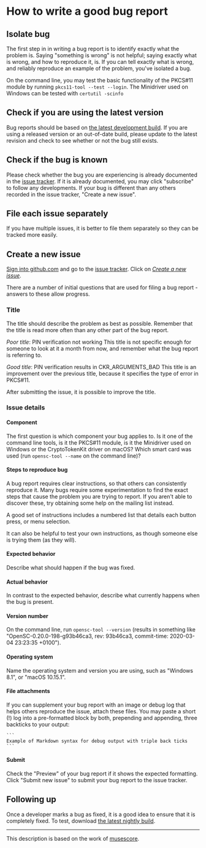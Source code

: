 # How to write a good bug report

## Isolate bug

The first step in in writing a bug report is to identify exactly what the problem is. Saying "something is wrong" is not helpful; saying exactly what is wrong, and how to reproduce it, is. If you can tell exactly what is wrong, and reliably reproduce an example of the problem, you've isolated a bug.

On the command line, you may test the basic functionality of the PKCS#11 module by running `pkcs11-tool --test --login`. The Minidriver used on Windows can be tested with `certutil -scinfo`

## Check if you are using the latest version

Bug reports should be based on [the latest development build](https://github.com/OpenSC/Nightly). If you are using a released version or an out-of-date build, please update to the latest revision and check to see whether or not the bug still exists.

## Check if the bug is known

Please check whether the bug you are experiencing is already documented in the [issue tracker](https://github.com/OpenSC/OpenSC/issues). If it is already documented, you may click "subscribe" to follow any developments. If your bug is different than any others recorded in the issue tracker, "Create a new issue".

## File each issue separately

If you have multiple issues, it is better to file them separately so they can be tracked more easily.

## Create a new issue

[Sign into github.com](https://github.com/login) and go to the [issue tracker](https://github.com/OpenSC/OpenSC/issues). Click on *[Create a new issue](https://github.com/OpenSC/OpenSC/issues/new)*.

There are a number of initial questions that are used for filing a bug report - answers to these allow progress.

### Title

The title should describe the problem as best as possible. Remember that the title is read more often than any other part of the bug report.

*Poor title*: PIN verification not working
This title is not specific enough for someone to look at it a month from now, and remember what the bug report is referring to.

*Good title*: PIN verification results in CKR\_ARGUMENTS\_BAD
This title is an improvement over the previous title, because it specifies the type of error in PKCS#11.

After submitting the issue, it is possible to improve the title.

### Issue details

#### Component

The first question is which component your bug applies to. Is it one of the command line tools, is it the PKCS#11 module, is it the Minidriver used on Windows or the CryptoTokenKit driver on macOS? Which smart card was used (run `opensc-tool --name` on the command line)?

#### Steps to reproduce bug

A bug report requires clear instructions, so that others can consistently reproduce it. Many bugs require some experimentation to find the exact steps that cause the problem you are trying to report. If you aren't able to discover these, try obtaining some help on the mailing list instead.

A good set of instructions includes a numbered list that details each button press, or menu selection.

It can also be helpful to test your own instructions, as though someone else is trying them (as they will).

#### Expected behavior

Describe what should happen if the bug was fixed.

#### Actual behavior

In contrast to the expected behavior, describe what currently happens when the bug is present.

#### Version number

On the command line, run `opensc-tool --version` (results in something like "OpenSC-0.20.0-198-g93b46ca3, rev: 93b46ca3, commit-time: 2020-03-04 23:23:35 +0100").

#### Operating system

Name the operating system and version you are using, such as "Windows 8.1", or "macOS 10.15.1".

#### File attachments

If you can supplement your bug report with an image or debug log that helps others reproduce the issue, attach these files. You may paste a short (!) log into a pre-formatted block by both, prepending and appending, three backticks to your output:

````text
```
Example of Markdown syntax for debug output with triple back ticks
```
````

#### Submit

Check the "Preview" of your bug report if it shows the expected formatting. Click "Submit new issue" to submit your bug report to the issue tracker.

## Following up

Once a developer marks a bug as fixed, it is a good idea to ensure that it is completely fixed. To test, download [the latest nightly build](https://github.com/OpenSC/Nightly).

___

This description is based on the work of [musescore](https://musescore.org/de/handbook/developers-handbook/getting-started/how-write-good-bug-report-step-step-instructions).
